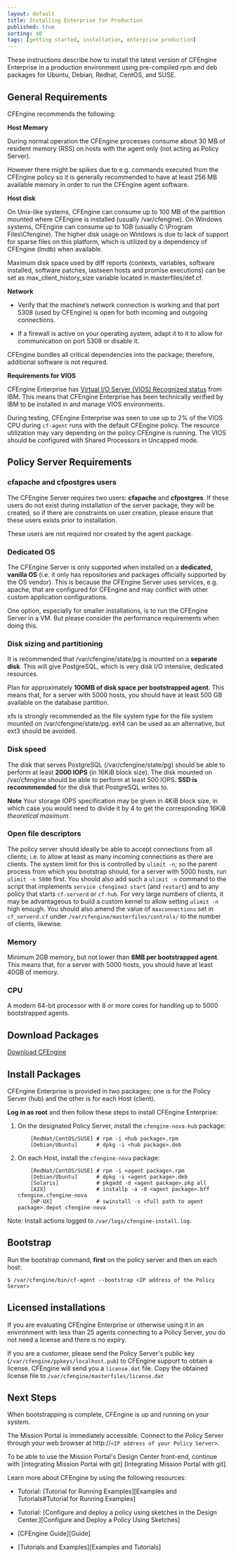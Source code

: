 ```yaml
---
layout: default
title: Installing Enterprise for Production
published: true
sorting: 40
tags: [getting started, installation, enterprise production]
---
```


These instructions describe how to install the latest version of CFEngine Enterprise in a production environment
using pre-compiled rpm and deb packages for Ubuntu, Debian, Redhat, CentOS, and SUSE.

## General Requirements

CFEngine recommends the following:

**Host Memory**

During normal operation the CFEngine processes consume about 30 MB of resident memory (RSS) on hosts
with the agent only (not acting as Policy Server).

However there might be spikes due to e.g. commands executed from the CFEngine policy so it is generally
recommended to have at least 256 MB available memory in order to run the CFEngine agent software.

**Host disk**

On Unix-like systems, CFEngine can consume up to 100 MB of the partition mounted where CFEngine is installed
(usually /var/cfengine). On Windows systems, CFEngine can consume up to 1GB (usually C:\Program Files\Cfengine).
The higher disk usage on Windows is due to lack of support for sparse files on this platform, which is
utilized by a dependency of CFEngine (lmdb) when available.

Maximum disk space used by diff reports (contexts, variables, software installed, software patches,
lastseen hosts and promise executions) can be set as max_client_history_size variable
located in masterfiles/def.cf.

**Network**

* Verify that the machine’s network connection is working and that port 5308
  (used by CFEngine) is open for both incoming and outgoing connections.

* If a firewall is active on your operating system, adapt it to
  it to allow for communication on port 5308 or disable it.

CFEngine bundles all critical dependencies into the package; therefore,
additional software is not required.

**Requirements for VIOS**

CFEngine Enterprise has [Virtual I/O Server (VIOS) Recognized status](http://www.ibm.com/partnerworld/gsd/solutiondetails.do?solution=48493) from IBM.
This means that CFEngine Enterprise has been technically verified by IBM
to be installed in and manage VIOS environments.

During testing, CFEngine Enterprise was seen to use up to 2% of the VIOS CPU
during `cf-agent` runs with the default CFEngine policy. The resource
utilization may vary depending on the policy CFEngine is running.
The VIOS should be configured with Shared Processors in Uncapped mode.

## Policy Server Requirements

### cfapache and cfpostgres users

The CFEngine Server requires two users: **cfapache** and **cfpostgres**.
If these users do not exist during installation of the server package, they will be created,
so if there are constraints on user creation, please ensure that these
users exists prior to installation.

These users are not required nor created by the agent package.

### Dedicated OS

The CFEngine Server is only supported when installed on a **dedicated,
vanilla OS** (i.e. it only has repositories and packages officially
supported by the OS vendor). This is because the CFEngine Server uses
services, e.g. apache, that are configured for CFEngine and may
conflict with other custom application configurations.

One option, especially for smaller installations, is to run the
CFEngine Server in a VM. But please consider the performance
requirements when doing this.


### Disk sizing and partitioning

It is recommended that /var/cfengine/state/pg is mounted on a **separate disk**. This will give PostgreSQL, which is very disk I/O intensive, dedicated resources.

Plan for approximately **100MB of disk space per bootstrapped agent**.
This means that, for a server with 5000 hosts, you should have at least 500 GB available on the database partition.

xfs is strongly recommended as the file system type for the file system mounted on /var/cfengine/state/pg. ext4 can be used as an alternative, but ext3 should be avoided.


### Disk speed

The disk that serves PostgreSQL (/var/cfengine/state/pg) should be able to perform at least **2000 IOPS** (in 16KiB block size). The disk mounted on /var/cfengine should be able to perform at least 500 IOPS. **SSD is recommmended** for the disk that PostgreSQL writes to.

**Note** Your storage IOPS specification may be given in 4KiB block size, in which case you would need to divide it by 4 to get the corresponding 16KiB *theoretical maximum*.

### Open file descriptors

The policy server should ideally be able to accept connections from all clients; i.e. to allow at least as many incoming connections as there are clients.
The system limit for this is controlled by `ulimit -n`; so the parent process from which you bootstrap should, for a server with 5000 hosts, run `ulimit -n 5000` first.
You should also add such a `ulimit -n` command to the script that implements `service cfengine3 start` (and `restart`) and to any policy that starts `cf-serverd` or `cf-hub`.
For very large numbers of clients, it may be advantageous to build a custom kernel to allow setting `ulimit -n` high enough.
You should also amend the value of `maxconnections` set in `cf_serverd.cf` under `/var/cfengine/masterfiles/controls/` to the number of clients, likewise.


### Memory

Minimum 2GB memory, but not lower than **8MB per bootstrapped agent**. This means that, for a server with 5000 hosts, you should have at least 40GB of memory.


### CPU

A modern 64-bit processor with 8 or more cores for handling up to 5000 bootstrapped agents.


## Download Packages

[Download CFEngine](http://cfengine.com/product/free-download)

## Install Packages

CFEngine Enterprise is provided in two packages; one is for the Policy
Server (hub) and the other is for each Host (client).

**Log in as root** and then follow these steps to install CFEngine Enterprise:


1. On the designated Policy Server, install the `cfengine-nova-hub` package:

    ```
        [RedHat/CentOS/SUSE] # rpm -i <hub package>.rpm
        [Debian/Ubuntu]      # dpkg -i <hub package>.deb
    ```

2. On each Host, install the `cfengine-nova` package:

    ```
        [RedHat/CentOS/SUSE] # rpm -i <agent package>.rpm
        [Debian/Ubuntu]      # dpkg -i <agent package>.deb
        [Solaris]            # pkgadd -d <agent package>.pkg all
        [AIX]                # installp -a -d <agent package>.bff cfengine.cfengine-nova
        [HP-UX]              # swinstall -s <full path to agent package>.depot cfengine-nova
    ```

Note: Install actions logged to `/var/logs/cfengine-install.log`.

## Bootstrap

Run the bootstrap command, **first** on the policy server and then on each
host:

```
$ /var/cfengine/bin/cf-agent --bootstrap <IP address of the Policy Server>
```

## Licensed installations

If you are evaluating CFEngine Enterprise or otherwise using it in an environment with
less than 25 agents connecting to a Policy Server,
you do not need a license and there is no expiry.

If you are a customer, please send the Policy Server's public key (`/var/cfengine/ppkeys/localhost.pub`) to
CFEngine support to obtain a license. CFEngine will send you a `license.dat`
file. Copy the obtained license file to
`/var/cfengine/masterfiles/license.dat`

## Next Steps

When bootstrapping is complete, CFEngine is up and running on your system.

The Mission Portal is immediately accessible. Connect to the Policy Server
through your web browser at http://`<IP address of your Policy Server>`.

To be able to use the Mission Portal's Design Center
front-end, continue with [integrating Mission Portal with git] [Integrating Mission Portal with git].

Learn more about CFEngine by using the following resources:

* Tutorial: [Tutorial for Running Examples][Examples and Tutorials#Tutorial for Running Examples]

* Tutorial: [Configure and deploy a policy using sketches in the Design Center.][Configure and Deploy a Policy Using Sketches]

* [CFEngine Guide][Guide]

* [Tutorials and Examples][Examples and Tutorials]
